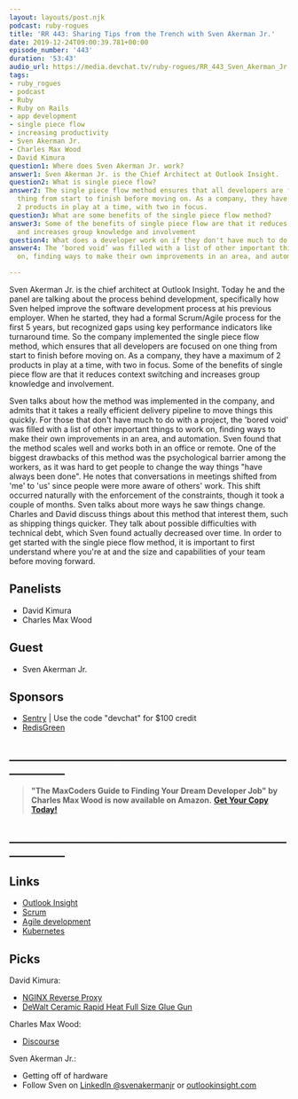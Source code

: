 ```yaml
---
layout: layouts/post.njk
podcast: ruby-rogues
title: 'RR 443: Sharing Tips from the Trench with Sven Akerman Jr.'
date: 2019-12-24T09:00:39.781+00:00
episode_number: '443'
duration: '53:43'
audio_url: https://media.devchat.tv/ruby-rogues/RR_443_Sven_Akerman_Jr.mp3
tags:
- ruby_rogues
- podcast
- Ruby
- Ruby on Rails
- app development
- single piece flow
- increasing productivity
- Sven Akerman Jr.
- Charles Max Wood
- David Kimura
question1: Where does Sven Akerman Jr. work?
answer1: Sven Akerman Jr. is the Chief Architect at Outlook Insight.
question2: What is single piece flow?
answer2: The single piece flow method ensures that all developers are focused on one
  thing from start to finish before moving on. As a company, they have a maximum of
  2 products in play at a time, with two in focus.
question3: What are some benefits of the single piece flow method?
answer3: Some of the benefits of single piece flow are that it reduces context switching
  and increases group knowledge and involvement
question4: What does a developer work on if they don't have much to do with a project?
answer4: The ‘bored void’ was filled with a list of other important things to work
  on, finding ways to make their own improvements in an area, and automation.

---
```

Sven Akerman Jr. is the chief architect at Outlook Insight. Today he and the panel are talking about the process behind development, specifically how Sven helped improve the software development process at his previous employer. When he started, they had a formal Scrum/Agile process for the first 5 years, but recognized gaps using key performance indicators like turnaround time. So the company implemented the single piece flow method, which ensures that all developers are focused on one thing from start to finish before moving on. As a company, they have a maximum of 2 products in play at a time, with two in focus. Some of the benefits of single piece flow are that it reduces context switching and increases group knowledge and involvement.

Sven talks about how the method was implemented in the company, and admits that it takes a really efficient delivery pipeline to move things this quickly. For those that don't have much to do with a project, the 'bored void' was filled with a list of other important things to work on, finding ways to make their own improvements in an area, and automation. Sven found that the method scales well and works both in an office or remote. One of the biggest drawbacks of this method was the psychological barrier among the workers, as it was hard to get people to change the way things "have always been done". He notes that conversations in meetings shifted from 'me' to 'us' since people were more aware of others' work. This shift occurred naturally with the enforcement of the constraints, though it took a couple of months. Sven talks about more ways he saw things change. Charles and David discuss things about this method that interest them, such as shipping things quicker. They talk about possible difficulties with technical debt, which Sven found actually decreased over time. In order to get started with the single piece flow method, it is important to first understand where you're at and the size and capabilities of your team before moving forward.

## Panelists

* David Kimura
* Charles Max Wood

## Guest

* Sven Akerman Jr.

## Sponsors

* [Sentry](http://sentry.io/) | Use the code "devchat" for $100 credit
* [RedisGreen](https://redisgreen.net/)

## **____________________________________________________________**

> **"The MaxCoders Guide to Finding Your Dream Developer Job" by Charles Max Wood is now available on Amazon.** [**Get Your Copy Today!**](https://www.amazon.com/gp/product/B081MBL5C9/ref=as_li_ss_tl?ie=UTF8&linkCode=sl1&tag=devchattv-20&linkId=9d61363241636e2546ef46abba198746&language=en_US)

## **____________________________________________________________**

## Links

* [Outlook Insight](http://outlookinsight.com/)
* [Scrum](https://www.scrum.org/resources/what-is-scrum)
* [Agile development](https://www.agilealliance.org/agile101/)
* [Kubernetes](https://kubernetes.io/)

## Picks

David Kimura:

* [NGINX Reverse Proxy](https://docs.nginx.com/nginx/admin-guide/web-server/reverse-proxy/)
* [DeWalt Ceramic Rapid Heat Full Size Glue Gun](https://www.homedepot.com/p/DEWALT-Ceramic-Rapid-Heat-Full-Size-Glue-Gun-DWHTGR50/204293086)

Charles Max Wood:

* [Discourse](https://discourse.org/)

Sven Akerman Jr.:

* Getting off of hardware
* Follow Sven on [LinkedIn @svenakermanjr](https://www.linkedin.com/in/svenakermanjr) or [outlookinsight.com](http://outlookinsight.com/)